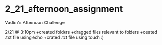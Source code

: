 # 2_21_afternoon_assignment
Vadim's Afternoon Challenge

2/21 @ 3:10pm
+created folders
+dragged files relevant to folders
+ceated .txt file using echo
+crated .txt file using touch
:)